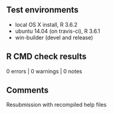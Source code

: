 ## Test environments

* local OS X install, R 3.6.2
* ubuntu 14.04 (on travis-ci), R 3.6.1
* win-builder (devel and release)

## R CMD check results

0 errors | 0 warnings | 0 notes

## Comments

Resubmission with recompiled help files

